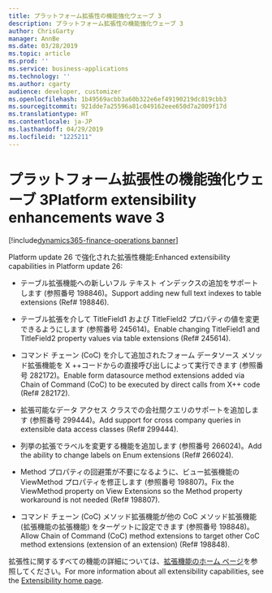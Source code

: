 ```yaml
---
title: プラットフォーム拡張性の機能強化ウェーブ 3
description: プラットフォーム拡張性の機能強化ウェーブ 3
author: ChrisGarty
manager: AnnBe
ms.date: 03/28/2019
ms.topic: article
ms.prod: ''
ms.service: business-applications
ms.technology: ''
ms.author: cgarty
audience: developer, customizer
ms.openlocfilehash: 1b49569acbb3a60b322e6ef49190219dc819cbb3
ms.sourcegitcommit: 921dde7a25596a81c049162eee650d7a2009f17d
ms.translationtype: HT
ms.contentlocale: ja-JP
ms.lasthandoff: 04/29/2019
ms.locfileid: "1225211"
---
```

# <a name="platform-extensibility-enhancements-wave-3"></a><span data-ttu-id="8d1b4-103">プラットフォーム拡張性の機能強化ウェーブ 3</span><span class="sxs-lookup"><span data-stu-id="8d1b4-103">Platform extensibility enhancements wave 3</span></span>
[!include[dynamics365-finance-operations banner](../includes/dynamics365-finance-operations.md)]

<span data-ttu-id="8d1b4-104">Platform update 26 で強化された拡張性機能:</span><span class="sxs-lookup"><span data-stu-id="8d1b4-104">Enhanced extensibility capabilities in Platform update 26:</span></span>

- <span data-ttu-id="8d1b4-105">テーブル拡張機能への新しいフル テキスト インデックスの追加をサポートします (参照番号 198846)。</span><span class="sxs-lookup"><span data-stu-id="8d1b4-105">Support adding new full text indexes to table extensions (Ref# 198846).</span></span>

- <span data-ttu-id="8d1b4-106">テーブル拡張を介して TitleField1 および TitleField2 プロパティの値を変更できるようにします (参照番号 245614)。</span><span class="sxs-lookup"><span data-stu-id="8d1b4-106">Enable changing TitleField1 and TitleField2 property values via table extensions (Ref# 245614).</span></span>

- <span data-ttu-id="8d1b4-107">コマンド チェーン (CoC) を介して追加されたフォーム データソース メソッド拡張機能を X ++コードからの直接呼び出しによって実行できます (参照番号 282172)。</span><span class="sxs-lookup"><span data-stu-id="8d1b4-107">Enable form datasource method extensions added via Chain of Command (CoC) to be executed by direct calls from X++ code (Ref# 282172).</span></span>

- <span data-ttu-id="8d1b4-108">拡張可能なデータ アクセス クラスでの会社間クエリのサポートを追加します (参照番号 299444)。</span><span class="sxs-lookup"><span data-stu-id="8d1b4-108">Add support for cross company queries in extensible data access classes (Ref# 299444).</span></span>

- <span data-ttu-id="8d1b4-109">列挙の拡張でラベルを変更する機能を追加します (参照番号 266024)。</span><span class="sxs-lookup"><span data-stu-id="8d1b4-109">Add the ability to change labels on Enum extensions (Ref# 266024).</span></span>

- <span data-ttu-id="8d1b4-110">Method プロパティの回避策が不要になるように、ビュー拡張機能の ViewMethod プロパティを修正します (参照番号 198807)。</span><span class="sxs-lookup"><span data-stu-id="8d1b4-110">Fix the ViewMethod property on View Extensions so the Method property workaround is not needed (Ref# 198807).</span></span>

- <span data-ttu-id="8d1b4-111">コマンド チェーン (CoC) メソッド拡張機能が他の CoC メソッド拡張機能 (拡張機能の拡張機能) をターゲットに設定できます (参照番号 198848)。</span><span class="sxs-lookup"><span data-stu-id="8d1b4-111">Allow Chain of Command (CoC) method extensions to target other CoC method extensions (extension of an extension) (Ref# 198848).</span></span>

<span data-ttu-id="8d1b4-112">拡張性に関するすべての機能の詳細については、[拡張機能のホーム ページ](https://docs.microsoft.com/dynamics365/unified-operations/dev-itpro/extensibility/extensibility-home-page)を参照してください。</span><span class="sxs-lookup"><span data-stu-id="8d1b4-112">For more information about all extensibility capabilities, see the [Extensibility home page](https://docs.microsoft.com/dynamics365/unified-operations/dev-itpro/extensibility/extensibility-home-page).</span></span>
